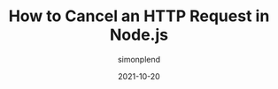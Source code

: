 ---
author: simonplend
date: 2021-10-20
hidden: true
tags:
  - nodejs
  - http
target_url: https://simonplend.com/how-to-cancel-an-http-request-in-node-js/
title: How to Cancel an HTTP Request in Node.js
---